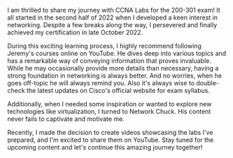I am thrilled to share my journey with CCNA Labs for the 200-301 exam! It all started in the second half of 2022 when I developed a keen interest in networking. Despite a few breaks along the way, I persevered and finally achieved my certification in late October 2022.

During this exciting learning process, I highly recommend following Jeremy's courses online on YouTube. He dives deep into various topics and has a remarkable way of conveying information that proves invaluable. While he may occasionally provide more details than necessary, having a strong foundation in networking is always better. And no worries, when he goes off-topic he will always remind you. Also it's always wise to double-check the latest updates on Cisco's official website for exam syllabus.

Additionally, when I needed some inspiration or wanted to explore new technologies like virtualization, I turned to Network Chuck. His content never fails to captivate and motivate me.

Recently, I made the decision to create videos showcasing the labs I've prepared, and I'm excited to share them on YouTube. Stay tuned for the upcoming content and let's continue this amazing journey together!
